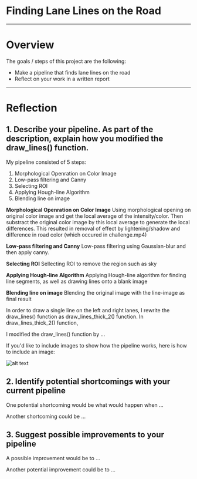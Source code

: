 # **Finding Lane Lines on the Road** 


---

# Overview

The goals / steps of this project are the following:
* Make a pipeline that finds lane lines on the road
* Reflect on your work in a written report


[//]: # (Image References)

[image1]: ./examples/grayscale.jpg "Grayscale"

---

# Reflection

## 1. Describe your pipeline. As part of the description, explain how you modified the draw_lines() function.

My pipeline consisted of 5 steps:
1. Morphological Openration on Color Image
2. Low-pass filtering and Canny
3. Selecting ROI
4. Applying Hough-line Algorithm 
5. Blending line on image

**Morphological Openration on Color Image**
Using morphological opening on original color image and get the local average of the intensity/color. Then substract the original color image by this local average to generate the local differences. This resulted in removal of effect by lightening/shadow and difference in road color (which occured in challenge.mp4)

**Low-pass filtering and Canny**
Low-pass filtering using Gaussian-blur and then apply canny.

**Selecting ROI**
Sellecting ROI to remove the region such as sky

**Applying Hough-line Algorithm**
Applying Hough-line algorithm for finding line segments, as well as drawing lines onto a blank image 

**Blending line on image**
Blending the original image with the line-image as final result





In order to draw a single line on the left and right lanes, I rewrite the draw_lines() function as draw_lines_thick_2() function. In draw_lines_thick_2() function, 

I modified the draw_lines() function by ...

If you'd like to include images to show how the pipeline works, here is how to include an image: 

![alt text][image1]


## 2. Identify potential shortcomings with your current pipeline


One potential shortcoming would be what would happen when ... 

Another shortcoming could be ...


## 3. Suggest possible improvements to your pipeline

A possible improvement would be to ...

Another potential improvement could be to ...

